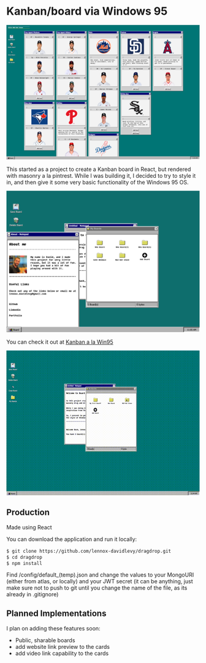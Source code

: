# Kanban/board via Windows 95

![](hotstove.png)

This started as a project to create a Kanban board in React, but rendered with masonry a la pintrest. While I was building it, I decided to try to style it in, and then give it some very basic functionality of the Windows 95 OS.

![](desktop.png)

You can check it out at [Kanban a la Win95](https://blooming-dawn-47621.herokuapp.com/)

![](Win95Kanban.gif)

## Production

Made using React

You can download the application and run it locally:

```
$ git clone https://github.com/lennox-davidlevy/dragdrop.git
$ cd dragdrop
$ npm install
```

Find /config/default\_(temp).json and change the values to your MongoURI (either from atlas, or locally) and your JWT secret (it can be anything, just make sure not to push to git until you change the name of the file, as its already in .gitignore)

## Planned Implementations

I plan on adding these features soon:

- Public, sharable boards
- add website link preview to the cards
- add video link capability to the cards
